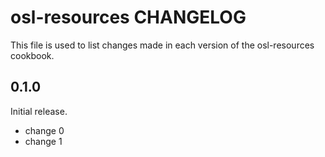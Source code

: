 # osl-resources CHANGELOG

This file is used to list changes made in each version of the osl-resources cookbook.

## 0.1.0

Initial release.

- change 0
- change 1
